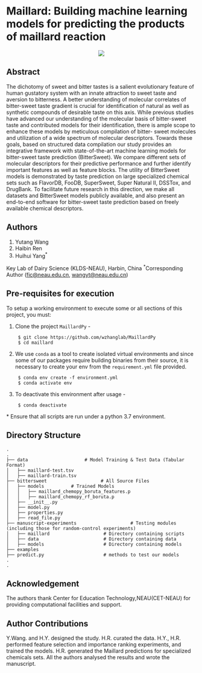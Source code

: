 # Maillard: Building machine learning models for predicting the products of maillard reaction

<p align="center">
  <img src="https://maillard.neau.edu.cn/"/>
</p>

## Abstract
The dichotomy of sweet and bitter tastes is a salient evolutionary feature of human
gustatory system with an innate attraction to sweet taste and aversion to bitterness. A better
understanding of molecular correlates of bitter-sweet taste gradient is crucial for identification of
natural as well as synthetic compounds of desirable taste on this axis. While previous studies have
advanced our understanding of the molecular basis of bitter-sweet taste and contributed models for
their identification, there is ample scope to enhance these models by meticulous compilation of bitter-
sweet molecules and utilization of a wide spectrum of molecular descriptors. Towards these goals,
based on structured data compilation our study provides an integrative framework with state-of-the-art
machine learning models for bitter-sweet taste prediction (BitterSweet). We compare different sets of
molecular descriptors for their predictive performance and further identify important features as well
as feature blocks. The utility of BitterSweet models is demonstrated by taste prediction on large
specialized chemical sets such as FlavorDB, FooDB, SuperSweet, Super Natural II, DSSTox, and
DrugBank. To facilitate future research in this direction, we make all datasets and BitterSweet models
publicly available, and also present an end-to-end software for bitter-sweet taste prediction based on
freely available chemical descriptors.

## Authors
1. Yutang Wang
2. Haibin Ren
3. Huihui Yang<sup>*</sup>

Key Lab of Dairy Science (KLDS-NEAU), Harbin, China
<sup>*</sup>Corresponding Author (fic@neau.edu.cn, wangyt@neau.edu.cn)

## Pre-requisites for execution
To setup a working environment to execute some or all sections of this project, you must:

1. Clone the project `MaillardPy` - 
	    
	    $ git clone https://github.com/wzhanglab/MaillardPy
	    $ cd maillard

2. We use `conda` as a tool to create isolated virtual environments and since some of our packages require building binaries from their source, it is necessary to create your env from the `requirement.yml` file provided.

	 	$ conda env create -f environment.yml
	 	$ conda activate env 
	 	
3. To deactivate this environment after usage - 
		
		$ conda deactivate
		
\* Ensure that all scripts are run under a python 3.7 environment.

## Directory Structure

    .
    .
    ├── data                     # Model Training & Test Data (Tabular Format)
    │   ├── maillard-test.tsv
    │   ├── maillard-train.tsv
    ├── bittersweet                    # All Source Files
    │   ├── models			# Trained Models
    │   │   ├── maillard_chemopy_boruta_features.p
    │   │   ├── maillard_chemopy_rf_boruta.p
    │   ├── __init__.py
    │   ├── model.py
    │   ├── properties.py
    │   ├── read_file.py
    ├── manuscript-experiments                    # Testing modules (including those for random-control experiments)
    │   ├── maillard					# Directory containing scripts
    │   ├── data						# Directory containing data
    │   ├── models						# Directory containing models
    ├── examples             
    ├── predict.py 						# methods to test our models
    .
    .


## Acknowledgement
The authors thank Center for Education Technology,NEAU(CET-NEAU) for providing computational facilities and support. 

## Author Contributions
Y.Wang. and H.Y. designed the study. H.R. curated the data. H.Y., H.R. performed feature selection and importance ranking experiments, and trained the models. H.R. generated the Maillard predictions for specialized chemicals sets. All the authors analysed the results and wrote the manuscript.  
